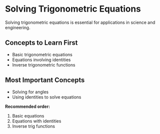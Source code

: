 # Solving Trigonometric Equations

Solving trigonometric equations is essential for applications in science and engineering.

## Concepts to Learn First
- Basic trigonometric equations
- Equations involving identities
- Inverse trigonometric functions

## Most Important Concepts
- Solving for angles
- Using identities to solve equations

**Recommended order:**
1. Basic equations
2. Equations with identities
3. Inverse trig functions
